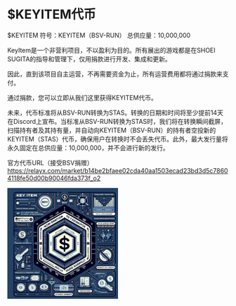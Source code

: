 # $KEYITEM代币

$KEYITEM
符号：KEYITEM（BSV-RUN）
总供应量：10,000,000

KeyItem是一个非营利项目，不以盈利为目的。所有展出的游戏都是在SHOEI SUGITA的指导和管理下，仅用捐款进行开发、集成和更新。

因此，直到该项目自主运营，不再需要资金为止，所有运营费用都将通过捐款来支付。

通过捐款，您可以立即从我们这里获得KEYITEM代币。

未来，代币标准将从BSV-RUN转换为STAS。转换的日期和时间将至少提前14天在Discord上宣布。当标准从BSV-RUN转换为STAS时，我们将在转换瞬间截屏，扫描持有者及其持有量，并自动向KEYITEM（BSV-RUN）的持有者空投新的KEYITEM（STAS）代币，确保用户在转换时不会丢失代币。此外，最大发行量将永久固定在总供应量：10,000,000，并不会进行新的发行。

官方代币URL（接受BSV捐赠）
https://relayx.com/market/b14be2bfaee02cda40aa1503ecad23bd3d5c78604118fe50d00b90046fda373f_o2


<div style="display: flex; flex-direction: row; align-items: center;">
    <div style="max-width: 50%;">
        <img src="../images/token.webp" alt="token" style="max-width: 100%; height: auto;">
    </div>
    <div style="max-width: 50%;">
    </div>
</div>

